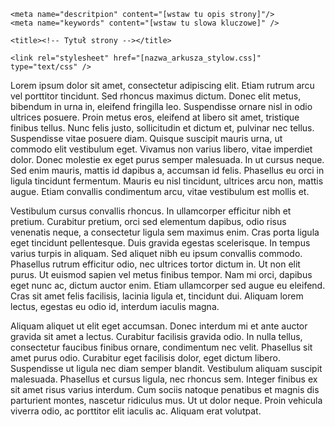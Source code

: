<!DOCTYPE html>
<meta charset = "UTF-8">
<meta name="viewport" content="width-device-width, initial-scale=1.0">

<html lang="pl">


<head>
	<meta http-equiv="X-UA-Compatible" content="IE=edge,chrome=1" />
	<meta charset="utf-8" />
	
	<meta name="descritpion" content="[wstaw tu opis strony]"/>
	<meta name="keywords" content="[wstaw tu slowa kluczowe]" />

	<title><!-- Tytuł strony --></title>
	
	<link rel="stylesheet" href="[nazwa_arkusza_stylow.css]" type="text/css" />

	

</head>
<body>

<p>
Lorem ipsum dolor sit amet, consectetur adipiscing elit. Etiam rutrum arcu vel porttitor tincidunt. Sed rhoncus maximus dictum. Donec elit metus, bibendum in urna in, eleifend fringilla leo. Suspendisse ornare nisl in odio ultrices posuere. Proin metus eros, eleifend at libero sit amet, tristique finibus tellus. Nunc felis justo, sollicitudin et dictum et, pulvinar nec tellus. Suspendisse vitae posuere diam. Quisque suscipit mauris urna, ut commodo elit vestibulum eget. Vivamus non varius libero, vitae imperdiet dolor. Donec molestie ex eget purus semper malesuada. In ut cursus neque. Sed enim mauris, mattis id dapibus a, accumsan id felis. Phasellus eu orci in ligula tincidunt fermentum. Mauris eu nisl tincidunt, ultrices arcu non, mattis augue. Etiam convallis condimentum arcu, vitae vestibulum est mollis et.</p>

<p>Vestibulum cursus convallis rhoncus. In ullamcorper efficitur nibh et pretium. Curabitur pretium, orci sed elementum dapibus, odio risus venenatis neque, a consectetur ligula sem maximus enim. Cras porta ligula eget tincidunt pellentesque. Duis gravida egestas scelerisque. In tempus varius turpis in aliquam. Sed aliquet nibh eu ipsum convallis commodo. Phasellus rutrum efficitur odio, nec ultrices tortor dictum in. Ut non elit purus. Ut euismod sapien vel metus finibus tempor. Nam mi orci, dapibus eget nunc ac, dictum auctor enim. Etiam ullamcorper sed augue eu eleifend. Cras sit amet felis facilisis, lacinia ligula et, tincidunt dui. Aliquam lorem lectus, egestas eu odio id, interdum iaculis magna.</p>

<p>Aliquam aliquet ut elit eget accumsan. Donec interdum mi et ante auctor gravida sit amet a lectus. Curabitur facilisis gravida odio. In nulla tellus, consectetur faucibus finibus ornare, condimentum nec velit. Phasellus sit amet purus odio. Curabitur eget facilisis dolor, eget dictum libero. Suspendisse ut ligula nec diam semper blandit. Vestibulum aliquam suscipit malesuada. Phasellus et cursus ligula, nec rhoncus sem. Integer finibus ex sit amet risus varius interdum. Cum sociis natoque penatibus et magnis dis parturient montes, nascetur ridiculus mus. Ut ut dolor neque. Proin vehicula viverra odio, ac porttitor elit iaculis ac. Aliquam erat volutpat.</p>






</body>
</html>

